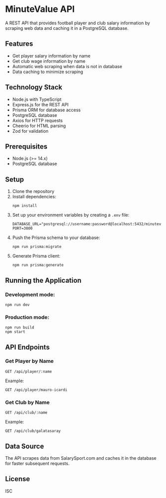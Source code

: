 # MinuteValue API

A REST API that provides football player and club salary information by scraping web data and caching it in a PostgreSQL database.

## Features

- Get player salary information by name
- Get club wage information by name
- Automatic web scraping when data is not in database
- Data caching to minimize scraping

## Technology Stack

- Node.js with TypeScript
- Express.js for the REST API
- Prisma ORM for database access
- PostgreSQL database
- Axios for HTTP requests
- Cheerio for HTML parsing
- Zod for validation

## Prerequisites

- Node.js (>= 14.x)
- PostgreSQL database

## Setup

1. Clone the repository
2. Install dependencies:
   ```
   npm install
   ```
3. Set up your environment variables by creating a `.env` file:
   ```
   DATABASE_URL="postgresql://username:password@localhost:5432/minutevalue"
   PORT=3000
   ```
4. Push the Prisma schema to your database:
   ```
   npm run prisma:migrate
   ```
5. Generate Prisma client:
   ```
   npm run prisma:generate
   ```

## Running the Application

### Development mode:
```
npm run dev
```

### Production mode:
```
npm run build
npm start
```

## API Endpoints

### Get Player by Name
```
GET /api/player/:name
```

Example:
```
GET /api/player/mauro-icardi
```

### Get Club by Name
```
GET /api/club/:name
```

Example:
```
GET /api/club/galatasaray
```

## Data Source

The API scrapes data from SalarySport.com and caches it in the database for faster subsequent requests.

## License

ISC 